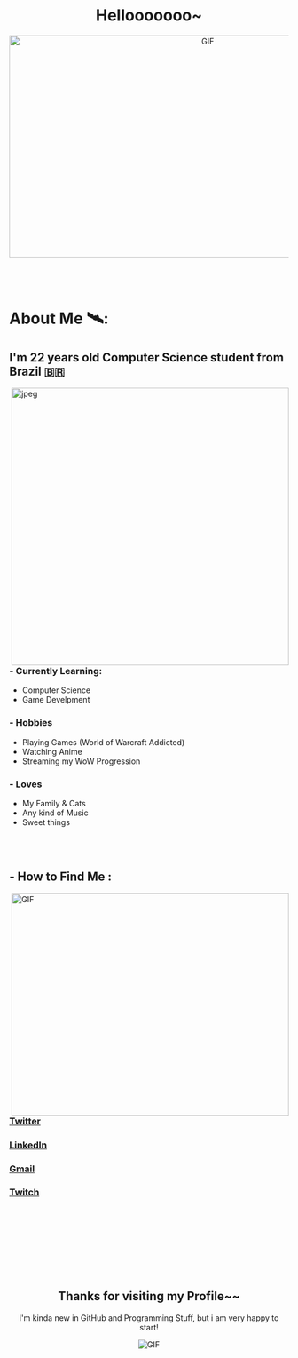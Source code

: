 <h1 align="center">Hellooooooo~</h1>
<div align="center">
  <img height="400" width="700" alt="GIF" align="center" src="https://www.icegif.com/wp-content/uploads/2022/07/icegif-745.gif">
</div>

<br>
<br>
<br>

# About Me 🛰️:

## I'm 22 years old Computer Science student from Brazil 🇧🇷

<img hight="400" width="500" alt="jpeg" align="right" src="https://imageproxy.ifunny.co/crop:x-20,resize:640x,quality:90x75/images/460cc6b844b746259b823b17f20cb7cfbbfe1e4d6665ffdd7bb348f0ac76fe7c_1.jpg">

### - Currently Learning:
- Computer Science 
- Game Develpment

### - Hobbies
- Playing Games (World of Warcraft Addicted)
- Watching Anime
- Streaming my WoW Progression

### - Loves
- My Family & Cats
- Any kind of Music
- Sweet things

<br>
<br>

## - How to Find Me :
<img height="400" width="500" alt="GIF" align="right" src="https://i.kym-cdn.com/photos/images/newsfeed/000/730/678/bee.gif">
<br>
<br>
<br>

### <a href="https://twitter.com/Oyhera" target="_blank">Twitter</a>
### <a href="https://www.linkedin.com/in/daniel-do-valle-217483234" target="blank">LinkedIn</a>
### <a href="mailto:danieldovalle10@gmail.com" target="_blank">Gmail</a>
### <a href="https://twitch.tv/yheratv" target="_blank">Twitch</a>

<br>
<br>
<br>
<br>
<br>
<br>
<br>

<div align="center">
  <h2>Thanks for visiting my Profile~~</h2>
  <p >I'm kinda new in GitHub and Programming Stuff, but i am very happy to start!</p>
  <img alt="GIF" src="https://thumbs.gfycat.com/GiddyFavorableEgg-size_restricted.gif">
 </div>
